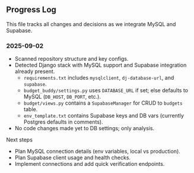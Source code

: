 ## Progress Log

This file tracks all changes and decisions as we integrate MySQL and Supabase.

### 2025-09-02
- Scanned repository structure and key configs.
- Detected Django stack with MySQL support and Supabase integration already present.
  - `requirements.txt` includes `mysqlclient`, `dj-database-url`, and `supabase`.
  - `budget_buddy/settings.py` uses `DATABASE_URL` if set; else defaults to MySQL (`DB_HOST`, `DB_PORT`, etc.).
  - `budget/views.py` contains a `SupabaseManager` for CRUD to `budgets` table.
  - `env_template.txt` contains Supabase keys and DB vars (currently Postgres defaults in comments).
- No code changes made yet to DB settings; only analysis.

Next steps
- Plan MySQL connection details (env variables, local vs production).
- Plan Supabase client usage and health checks.
- Implement connections and add quick verification endpoints.

